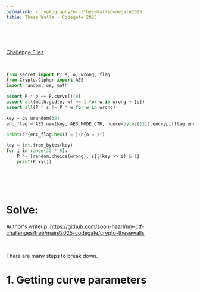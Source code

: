 ```yaml
---
permalink: /cryptography/ecc/TheseWallsCodegate2025
title: These Walls - Codegate 2025
---
```


<br>

<br>

[Challenge Files](https://github.com/Connor-McCartney/CTF_Files/tree/main/2025/codegate/These_Walls)


<br>

```python
from secret import P, s, o, wrong, flag
from Crypto.Cipher import AES
import random, os, math

assert P * o == P.curve()(0)
assert all(math.gcd(o, w) == 1 for w in wrong + [s])
assert all(P * s != P * w for w in wrong)

key = os.urandom(32)
enc_flag = AES.new(key, AES.MODE_CTR, nonce=bytes(12)).encrypt(flag.encode())

print(f"{enc_flag.hex() = }\n{o = }")

key = int.from_bytes(key)
for i in range(32 * 8):
	P *= [random.choice(wrong), s][(key >> i) & 1]
	print(P.xy())
```

<br>

<br>

<br>

# Solve:

Author's writeup: <https://github.com/soon-haari/my-ctf-challenges/tree/main/2025-codegate/crypto-thesewalls>

<br>

There are many steps to break down. 

# 1. Getting curve parameters
